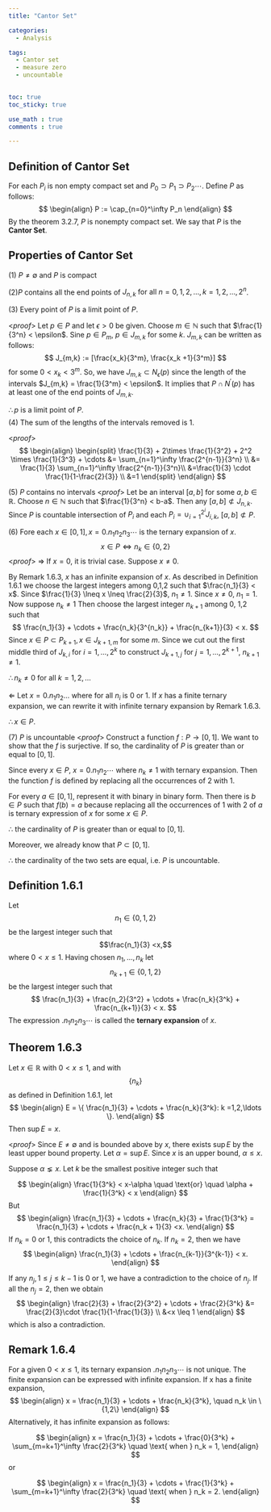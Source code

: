 ```yaml
---
title: "Cantor Set"

categories:
  - Analysis

tags:
  - Cantor set
  - measure zero
  - uncountable
  

toc: true
toc_sticky: true

use_math : true
comments : true

---
```

## Definition of Cantor Set
For each $P_i$ is non empty compact set and $P_0 \supset P_1 \supset P_2 \cdots$. Define $P$ as follows:
$$
\begin{align}
P := \cap_{n=0}^\infty P_n
\end{align}
$$
By the theorem 3.2.7, $P$ is nonempty compact set. We say that $P$ is the **Cantor Set**.
## Properties of Cantor Set
(1) $P \neq \emptyset$ and $P$ is compact

(2)$P$ contains all the end points of $J_{n,k} \text{ for all } n=0,1,2,\ldots, k=1,2,\ldots, 2^n$.

(3) Every point of $P$ is a limit point of $P$.

<*proof*>
Let $p \in P$ and let $\epsilon >0$ be given. Choose $m \in \mathbb{N}$ such that $\frac{1}{3^n} < \epsilon$.
Sine $p \in P_m$, $p \in J_{m,k}$ for some $k$. $J_{m,k}$ can be written as follows:
$$
J_{m,k} := [\frac{x_k}{3^m}, \frac{x_k +1}{3^m}]
$$
for some $0 < x_k <3^m$. So, we have $J_{m,k} \subset N_\epsilon (p)$ since the length of the intervals $J_{m,k} = \frac{1}{3^m} < \epsilon$. It implies that $P \cap N^{\prime} (p)$ has at least one of the end points of $J_{m,k}.$

$\therefore p$ is a limit point of $P$.
 $$\tag*{$\square$}$$
(4) The sum of the lengths of the intervals removed is 1.

<*proof*>
$$
\begin{align}
\begin{split}
\frac{1}{3} + 2\times \frac{1}{3^2} + 2^2 \times \frac{1}{3^3} + \cdots &= \sum_{n=1}^\infty \frac{2^{n-1}}{3^n} \\
&= \frac{1}{3} \sum_{n=1}^\infty \frac{2^{n-1}}{3^n}\\
&=\frac{1}{3} \cdot \frac{1}{1-\frac{2}{3}} \\
&=1
\end{split}
\end{align}
$$
 $$\tag*{$\square$}$$

(5) $P$ contains no intervals
<*proof*> Let be an interval $[a,b]$ for some $a,b \in \mathbb{R}$. Choose $n \in \mathbb{N}$ such that $\frac{1}{3^n} < b-a$.  Then any $[a,b] \not\subset J_{n,k}$.  Since $P$ is countable intersection of $P_i$ and each $P_i = \cup_{i=1}^{2^i} J_{i,k}$, $[a,b] \not\subset P.$
 $$\tag*{$\square$}$$


(6) Fore each $x \in [0,1], x = 0.n_1n_2n_3\cdots$ is the ternary expansion of $x$.
$$
x \in P \iff n_k \in \{0, 2\}
$$
<*proof*>
$\Rightarrow$
If $x=0$, it is trivial case.   Suppose $x\neq 0$.

By Remark 1.6.3, $x$ has an infinite expansion of $x$. As described in Definition 1.6.1 we choose the largest integers among 0,1,2 such that $\frac{n_1}{3} < x$. Since $\frac{1}{3} \lneq x \lneq \frac{2}{3}$, $n_1 \neq 1$.  Since $x\neq0$, $n_1= 1$. Now suppose $n_k \neq 1$
Then choose the largest integer $n_{k+1}$ among 0, 1,2 such that 
$$
\frac{n_1}{3} + \cdots + \frac{n_k}{3^{n_k}} + \frac{n_{k+1}}{3} < x. 
$$
Since $x \in P \subset P_{k+1}, x \in J_{k+1,m}$ for some $m$. Since we cut out the first middle third of $J_{k,i} \text{ for } i=1, \ldots, 2^k$ to construct $J_{k+1,j}$ for $j=1, \ldots, 2^{k+1}$, $n_{k+1} \neq 1$. 

$\therefore n_k \neq 0$ for all $k=1,2,\ldots$

$\Leftarrow$
Let  $x =0.n_1n_2\ldots$ where for all $n_i$ is 0 or 1. If $x$ has a finite ternary expansion, we can rewrite it with infinite ternary expansion by Remark 1.6.3.  

$\therefore x \in P.$
 $$\tag*{$\square$}$$
 
 (7) $P$ is uncountable
<*proof*>
Construct a function $f: P \rightarrow [0,1]$. We want to show that the $f$ is surjective. If so, the cardinality of $P$ is greater than or equal to $[0,1]$. 

Since every $x \in P$, $x=0.n_1 n_2 \cdots$ where $n_k \neq 1$ with ternary expansion. Then the function $f$ is defined by replacing all the occurrences of 2 with 1.  

For every $a \in [0,1]$,  represent it with binary in binary form. Then there is $b \in P$ such that $f(b) = a$ because replacing all the occurrences of 1 with 2 of $a$ is ternary expression of $x$ for some $x \in P$. 

$\therefore$ the cardinality of $P$ is greater than or equal to $[0,1]$.

Moreover, we already know that $P \subset [0,1]$. 

$\therefore$ the cardinality of the two sets are equal, i.e. $P$ is uncountable.
 $$\tag*{$\square$}$$
## Definition 1.6.1
Let $$n_1 \in \{0,1,2\}$$ be the largest integer such that 
$$\frac{n_1}{3} <x,$$  where $0<x\leq1$.
Having chosen $n_1, \ldots, n_k$ let $$n_{k+1} \in \{0,1,2\}$$ be the largest integer such that 
$$
\frac{n_1}{3} + \frac{n_2}{3^2} + \cdots + \frac{n_k}{3^k} + \frac{n_{k+1}}{3} < x.
$$ 
The expression $.n_1n_2n_3\cdots$ is called the **ternary expansion** of $x$.

## Theorem 1.6.3
Let $x \in \mathbb{R}$ with $0<x\leq1$, and with $$\{n_k\}$$ as defined in Definition 1.6.1, let
$$
\begin{align}
E = \{ \frac{n_1}{3} + \cdots + \frac{n_k}{3^k}: k =1,2,\ldots \}.
\end{align}
$$
Then $\sup E =x$.

<*proof*>
Since $E \neq \emptyset$ and is bounded above by $x$, there exists $\sup E$ by the least upper bound property. Let $\alpha = \sup E$. Since $x$ is an upper bound, $\alpha \leq x$. 

Suppose $\alpha \lneq x$. Let $k$ be the smallest positive integer such that

$$
\begin{align}
\frac{1}{3^k} < x-\alpha \quad \text{or} \quad \alpha + \frac{1}{3^k} < x
\end{align}
$$
But
$$
\begin{align}
\frac{n_1}{3} + \cdots + \frac{n_k}{3} + \frac{1}{3^k} = \frac{n_1}{3} + \cdots + \frac{n_k + 1}{3} <x.
\end{align}
$$
If $n_k=0$ or 1, this contradicts the choice of $n_k$. If $n_k=2$, then we have 
$$
\begin{align}
\frac{n_1}{3} + \cdots + \frac{n_{k-1}}{3^{k-1}} < x.
\end{align}
$$

If any $n_j, 1\leq j\leq k-1$ is 0 or 1, we have a contradiction to the choice of $n_j$. If all the $n_j=2$, then we obtain
$$
\begin{align}
\frac{2}{3} + \frac{2}{3^2} + \cdots + \frac{2}{3^k} &= \frac{2}{3}\cdot \frac{1}{1-\frac{1}{3}} \\
&<x 
\leq 1
\end{align}
$$
which is also a contradiction.
 $$\tag*{$\square$}$$

## Remark 1.6.4
For a given $0<x \leq1$,  its ternary expansion $.n_1n_2n_3\cdots$ is not unique. The finite expansion can be expressed with infinite expansion. If x has a finite expansion,
$$
\begin{align}
x = \frac{n_1}{3} + \cdots + \frac{n_k}{3^k}, \quad n_k \in \{1,2\}
\end{align}
$$
Alternatively, it has infinite expansion as follows:

$$
\begin{align}
x = \frac{n_1}{3} + \cdots + \frac{0}{3^k} + \sum_{m=k+1}^\infty \frac{2}{3^k} \quad \text{ when } n_k = 1,
\end{align}
$$
or

$$
\begin{align}
x = \frac{n_1}{3} + \cdots + \frac{1}{3^k} + \sum_{m=k+1}^\infty \frac{2}{3^k} \quad \text{ when } n_k = 2.
\end{align}
$$

